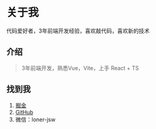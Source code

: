 # 关于我

代码爱好者，3年前端开发经验，喜欢敲代码，喜欢新的技术

## 介绍

> 3年前端开发，熟悉Vue，Vite，上手 React + TS

## 找到我
1. [掘金](https://juejin.cn/user/712139265285437)
2. [GitHub](https://github.com/WalkAlone0325)
3. 微信：loner-jsw